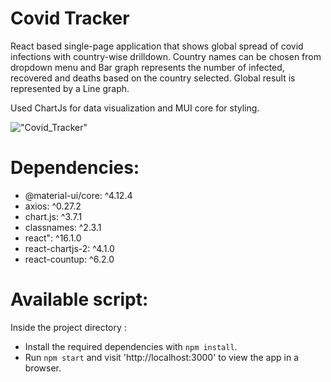 # Covid Tracker 
React based single-page application that shows global spread of covid infections with country-wise drilldown.
Country names can be chosen from dropdown menu and Bar graph represents the number of infected, recovered and deaths based on the country selected. Global result is represented by a Line graph.

Used ChartJs for data visualization and MUI core for styling.

!["Covid_Tracker"](https://github.com/akshathakulkarni/covid_traker/blob/main/docs/covid_tracker.png?raw=true)

# Dependencies:
 * @material-ui/core: ^4.12.4
 * axios: ^0.27.2
 * chart.js: ^3.7.1
 * classnames: ^2.3.1
 * react": ^16.1.0
 * react-chartjs-2: ^4.1.0
 * react-countup: ^6.2.0

# Available script:
  
  Inside the project directory : 
  * Install the required dependencies with `npm install`.
  * Run `npm start` and visit 'http://localhost:3000' to view the app in a browser.
